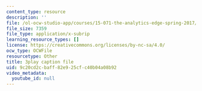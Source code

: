 ```yaml
---
content_type: resource
description: ''
file: /ol-ocw-studio-app/courses/15-071-the-analytics-edge-spring-2017/9c20cd2cbaff82e925cfc40b04a08b92_9aKidJvppF0.srt
file_size: 7359
file_type: application/x-subrip
learning_resource_types: []
license: https://creativecommons.org/licenses/by-nc-sa/4.0/
ocw_type: OCWFile
resourcetype: Other
title: 3play caption file
uid: 9c20cd2c-baff-82e9-25cf-c40b04a08b92
video_metadata:
  youtube_id: null
---
```


